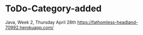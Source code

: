 # ToDo-Category-added
Java, Week 2, Thursday April 28th 
https://fathomless-headland-70992.herokuapp.com/

